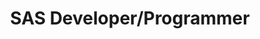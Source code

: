 ---
job_id: 5
title: SAS Developer/Programmer
location: Brussels, Belgium
position_description: Our client would like to reinforce their team with a consultant, who will take care of day to day execution of data processes and assist in new developments (reportings and Commercial steering systems).
link: /careers-sas-developer.html
---